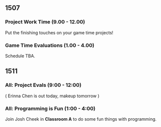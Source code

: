 ## 1507

### Project Work Time (9.00 - 12.00)

Put the finishing touches on your game time projects!

### Game Time Evaluations (1.00 - 4.00)

Schedule TBA. 

## 1511

### All: Project Evals (9:00 - 12:00)

( Erinna Chen is out today, makeup tomorrow )

### All: Programming is Fun (1:00 - 4:00)

Join Josh Cheek in **Classroom A** to do some fun
things with programming.
